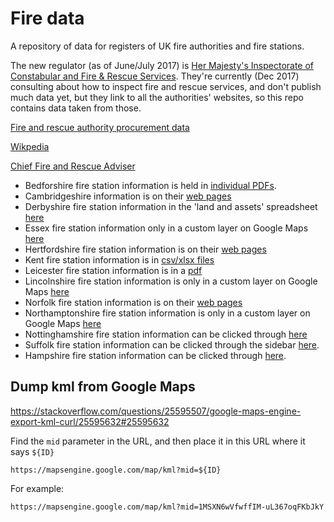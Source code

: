 # Fire data

A repository of data for registers of UK fire authorities and fire stations.

The new regulator (as of June/July 2017) is [Her Majesty's Inspectorate of
Constabular and Fire & Rescue
Services](https://www.justiceinspectorates.gov.uk/hmicfrs/fire-and-rescue-services/).
They're currently (Dec 2017) consulting about how to inspect fire and rescue
services, and don't publish much data yet, but they link to all the authorities'
websites, so this repo contains data taken from those.

[Fire and rescue authority procurement
data](https://www.gov.uk/government/publications/fire-and-rescue-authority-procurement-data)

[Wikpedia](https://en.wikipedia.org/wiki/Fire_services_in_the_United_Kingdom)

[Chief Fire and Rescue
Adviser](https://www.gov.uk/government/organisations/chief-fire-and-rescue-adviser-unit)

* Bedforshire fire station information is held in [individual
PDFs](https://www.bedsfire.com/AboutUs/StnComSafPlns/Pages/default.aspx).
* Cambridgeshire information is on their [web
  pages](http://www.cambsfire.gov.uk/find-a-fire-station-393.aspx)
* Derbyshire fire station information in the 'land and assets' spreadsheet
    [here](http://www.derbys-fire.gov.uk/about-us-our-vision/lists-and-registers/)
* Essex fire station information only in a custom layer on Google Maps
    [here](http://www.essex-fire.gov.uk/locations/)
* Hertfordshire fire station information is on their
    [web pages](https://www.hertfordshire.gov.uk/services/fire-and-rescue/fire-station-locations/fire-station-locations.aspx)
* Kent fire station information is in [csv/xlsx
  files](http://www.kent.fire-uk.org/about-us/fire-stations/)
* Leicester fire station information is in a
  [pdf](http://www.leicestershire-fire.gov.uk/your-fire-service/who-we-are/locations-and-contacts/)
* Lincolnshire fire station information is only in a custom layer on Google Maps
  [here](https://www.lincolnshire.gov.uk/lincolnshire-fire-and-rescue/fire-stations)
* Norfolk fire station information is on their
  [web pages](http://www.norfolkfireservice.gov.uk/nfrs/your-local-station)
* Northamptonshire fire station information is only in a custom layer on Google
  Maps
  [here](http://www3.northamptonshire.gov.uk/councilservices/northamptonshire-fire-and-rescue-service/fire-stations/Pages/default.aspx)
* Nottinghamshire fire station information can be clicked through [here](https://www.notts-fire.gov.uk/our-stations)
* Suffolk fire station information can be clicked through the sidebar [here](https://www.suffolk.gov.uk/suffolk-fire-and-rescue-service/map-of-fire-stations-in-suffolk/aldeburgh-fire-station/).
* Hampshire fire station information can be clicked through [here](https://www.hantsfire.gov.uk/about-us/who-we-are/stations/).

## Dump kml from Google Maps

https://stackoverflow.com/questions/25595507/google-maps-engine-export-kml-curl/25595632#25595632

Find the `mid` parameter in the URL, and then place it in this URL where it says
`${ID}`

`https://mapsengine.google.com/map/kml?mid=${ID}`

For example:

`https://mapsengine.google.com/map/kml?mid=1MSXN6wVfwffIM-uL367oqFKbJkY`
